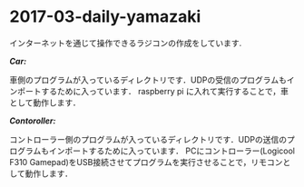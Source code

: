 # 2017-03-daily-yamazaki
インターネットを通じて操作できるラジコンの作成をしています. 

***Car:***

車側のプログラムが入っているディレクトリです．UDPの受信のプログラムもインポートするために入っています．
raspberry pi に入れて実行することで，車として動作します．

***Contoroller:***

コントローラー側のプログラムが入っているディレクトリです．UDPの送信のプログラムもインポートするために入っています．
PCにコントローラー(Logicool F310 Gamepad)をUSB接続させてプログラムを実行させることで，リモコンとして動作します．
